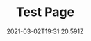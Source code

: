 ---
title: Test Page
date: 2021-03-02T19:31:20.591Z
lists:
  - description: 'This is a test description.'
    name: Test Name
  - description: This is a 2nd test description.
    name: Test Name 2
  - description: This is a 3rd test description.
    name: Test Name 3
---